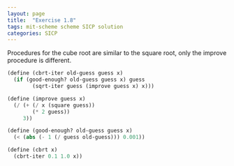 ```yaml
---
layout: page
title:  "Exercise 1.8"
tags: mit-scheme scheme SICP solution
categories: SICP
---
```

Procedures for the cube root are similar to the square root, only the improve procedure is different.
```scheme
(define (cbrt-iter old-guess guess x)
  (if (good-enough? old-guess guess x) guess
        (sqrt-iter guess (improve guess x) x)))

(define (improve guess x)
  (/ (+ (/ x (square guess))
        (* 2 guess))
     3))

(define (good-enough? old-guess guess x)
  (< (abs (- 1 (/ guess old-guess))) 0.001))

(define (cbrt x)
  (cbrt-iter 0.1 1.0 x))
```
